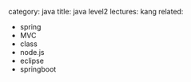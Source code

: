category: java
title: java level2
lectures: kang
related:
- spring
- MVC
- class
- node.js
- eclipse
- springboot
